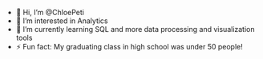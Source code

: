 - 👋 Hi, I’m @ChloePeti
- 👀 I’m interested in Analytics 
- 🌱 I’m currently learning SQL and more data processing and visualization tools
- ⚡ Fun fact: My graduating class in high school was under 50 people!

<!---
ChloePeti/ChloePeti is a ✨ special ✨ repository because its `README.md` (this file) appears on your GitHub profile.
You can click the Preview link to take a look at your changes.
--->
